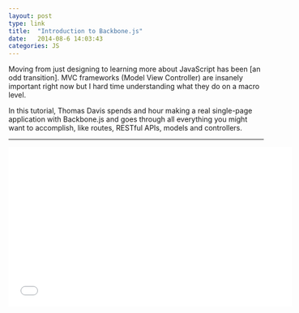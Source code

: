 ```yaml
---
layout: post
type: link
title:  "Introduction to Backbone.js"
date:   2014-08-6 14:03:43
categories: JS
---
```



Moving from just designing to learning more about JavaScript has been [an odd transition]. MVC frameworks (Model View Controller) are insanely important right now but I hard time understanding what they do on a macro level.

In this tutorial, Thomas Davis spends and hour making a real single-page application with Backbone.js and goes through all everything you might want to accomplish, like routes, RESTful APIs, models and controllers.

---

<iframe width="560" height="315" src="//www.youtube.com/embed/FZSjvWtUxYk" frameborder="0" allowfullscreen></iframe>
